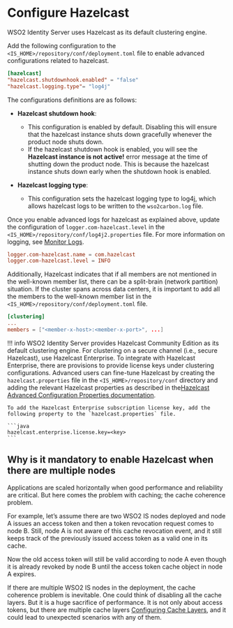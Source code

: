 # Configure Hazelcast

WSO2 Identity Server uses Hazelcast <!--({{base_path}}/deploy/set-up-separate-databases-for-clustering/)--> as
its default clustering engine.

Add the following configuration to the ` <IS_HOME>/repository/conf/deployment.toml ` file to enable advanced configurations related to hazelcast.

```toml
[hazelcast]
"hazelcast.shutdownhook.enabled" = "false"
"hazelcast.logging.type"= "log4j"
```

The configurations definitions are as follows:

- **Hazelcast shutdown hook**:
    - This configuration is enabled by default. Disabling this will ensure that the hazelcast instance shuts down gracefully whenever the product node shuts down.
    - If the hazelcast shutdown hook is enabled, you will see the **Hazelcast instance is not active!** error message at the time of shutting down the product node. This is because the hazelcast instance shuts down early when the shutdown hook is enabled.

- **Hazelcast logging type**: 
    - This configuration sets the hazelcast logging type to log4j, which allows hazelcast logs to be written to the `wso2carbon.log` file.

Once you enable advanced logs for hazelcast as explained above, update the configuration of `logger.com-hazelcast.level` in the `<IS_HOME>/repository/conf/log4j2.properties` file. For more information on logging, see [Monitor Logs]({{base_path}}/deploy/monitor/monitor-logs).

```toml
logger.com-hazelcast.name = com.hazelcast
logger.com-hazelcast.level = INFO
```

Additionally, Hazelcast indicates that if all members are not mentioned in the well-known member list, there can be a split-brain (network partition) situation. If the cluster spans across data centers, it is
important to add all the members to the well-known member list in the `<IS_HOME>/repository/conf/deployment.toml` file.

```toml
[clustering]
...
members = ["<member-x-host>:<member-x-port>", ...]
```
     
!!! info 
    WSO2 Identity Server provides Hazelcast Community Edition as its default clustering engine. For clustering on a secure channel (i.e., secure Hazelcast), use Hazelcast Enterprise.
    To integrate with Hazelcast Enterprise, there are provisions to provide license keys under clustering configurations. Advanced users can fine-tune Hazelcast by creating the `hazelcast.properties` file in the `<IS_HOME>/repository/conf` directory and adding the relevant Hazelcast properties as described in the[Hazelcast Advanced Configuration Properties documentation](https://docs.hazelcast.org/docs/3.0/manual/html/ch12s06.html).
    
    To add the Hazelcast Enterprise subscription license key, add the following property to the `hazelcast.properties` file.
        
    ```java
    hazelcast.enterprise.license.key=<key>
    ```

## Why is it mandatory to enable Hazelcast when there are multiple nodes

Applications are scaled horizontally when good performance and reliability are critical. But here comes the problem with caching; the cache coherence problem.

For example, let’s assume there are two WSO2 IS nodes deployed and node A issues an access token and then a token revocation request comes to node B. Still, node A is not aware of this cache revocation event, and it still keeps track of the previously issued access token as a valid one in its cache.

Now the old access token will still be valid according to node A even though it is already revoked by node B until the access token cache object in node A expires.

If there are multiple WSO2 IS nodes in the deployment, the cache coherence problem is inevitable. One could think of disabling all the cache layers. But it is a huge sacrifice of performance. It is not only about access tokens, but there are multiple cache layers [Configuring Cache Layers]({{base_path}}/performance/configure-cache-layers), and it could lead to unexpected scenarios with any of them.
